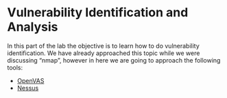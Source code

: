 # Vulnerability Identification and Analysis

In this part of the lab the objective is to learn how to do vulnerability identification. We have already approached this topic while we were discussing “nmap”, however in here we are going to approach the following tools:

* [OpenVAS](./openvas/README.md)
* [Nessus]() 